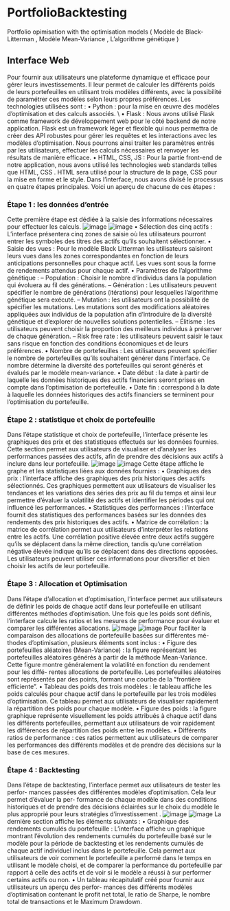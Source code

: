 # PortfolioBacktesting
Portfolio opimisation with the optimisation models ( Modèle de Black-Litterman , Modèle Mean-Variance , L’algorithme génétique )
## Interface Web
Pour fournir aux utilisateurs une plateforme dynamique et efficace pour gérer leurs
investissements. Il leur permet de calculer les différents poids de leurs portefeuilles en
utilisant trois modèles différents, avec la possibilité de paramétrer ces modèles selon leurs
propres préférences.
Les technologies utilisées sont :
• Python : pour la mise en œuvre des modèles d’optimisation et des calculs associés. \\
• Flask : Nous avons utilisé Flask comme framework de développement web pour le
côté backend de notre application. Flask est un framework léger et flexible qui nous
permettra de créer des API robustes pour gérer les requêtes et les interactions avec
les modèles d’optimisation. Nous pourrons ainsi traiter les paramètres entrés par
les utilisateurs, effectuer les calculs nécessaires et renvoyer les résultats de manière
efficace.
• HTML, CSS, JS : Pour la partie front-end de notre application, nous avons utilisé
les technologies web standards telles que HTML, CSS . HTML sera utilisé pour la
structure de la page, CSS pour la mise en forme et le style.
Dans l’interface, nous avons divisé le processus en quatre étapes principales. Voici un
aperçu de chacune de ces étapes :
### Étape 1 : les données d’entrée
Cette première étape est dédiée à la saisie des informations nécessaires pour effectuer
les calculs.
![image](https://github.com/saraelaasri/PortfolioBacktesting/assets/91394848/d3220c49-9769-487f-bd1d-12be9cfb0238)
![image](https://github.com/saraelaasri/PortfolioBacktesting/assets/91394848/9f1da2a8-8477-47b0-89c1-a93c6d800bfc)
• Sélection des cinq actifs : L’interface présentera cinq zones de saisie où les utilisateurs pourront entrer les symboles des titres des actifs qu’ils souhaitent sélectionner.
• Saisie des vues : Pour le modèle Black Litterman les utilisateurs saisiront leurs
vues dans les zones correspondantes en fonction de leurs anticipations personnelles
pour chaque actif. Les vues sont sous la forme de rendements attendus pour chaque
actif.
• Paramètres de l’algorithme génétique :
– Population : Choisir le nombre d’individus dans la population qui évoluera
au fil des générations.
– Génération : Les utilisateurs peuvent spécifier le nombre de générations (itérations) pour lesquelles l’algorithme génétique sera exécuté.
– Mutation : les utilisateurs ont la possibilité de spécifier les mutations. Les
mutations sont des modifications aléatoires appliquées aux individus de la population afin d’introduire de la diversité génétique et d’explorer de nouvelles
solutions potentielles.
– Élitisme : les utilisateurs peuvent choisir la proportion des meilleurs individus
à préserver de chaque génération.
– Risk free rate : les utilisateurs peuvent saisir le taux sans risque en fonction
des conditions économiques et de leurs préférences.
• Nombre de portefeuilles : Les utilisateurs peuvent spécifier le nombre de portefeuilles qu’ils souhaitent générer dans l’interface. Ce nombre détermine la diversité
des portefeuilles qui seront générés et évalués par le modèle mean-variance.
• Date début : la date à partir de laquelle les données historiques des actifs financiers
seront prises en compte dans l’optimisation de portefeuille.
• Date fin : correspond à la date à laquelle les données historiques des actifs financiers
se terminent pour l’optimisation du portefeuille.
###  Étape 2 : statistique et choix de portefeuille
Dans l’étape statistique et choix de portefeuille, l’interface présente les graphiques
des prix et des statistiques effectués sur les données fournies. Cette section permet aux
utilisateurs de visualiser et d’analyser les performances passées des actifs, afin de prendre
des décisions aux actifs à inclure dans leur portefeuille.
![image](https://github.com/saraelaasri/PortfolioBacktesting/assets/91394848/b01aac9d-b31c-4424-90a3-5c2d6a48bec4)
![image](https://github.com/saraelaasri/PortfolioBacktesting/assets/91394848/6e57e91b-177b-4f48-959e-9654144a8925)
Cette étape affiche le graphe et les statistiques liées aux données fournies :
• Graphiques des prix : l’interface affiche des graphiques des prix historiques des
actifs sélectionnés. Ces graphiques permettent aux utilisateurs de visualiser les tendances et les variations des séries des prix au fil du temps et ainsi leur permettre
d’évaluer la volatilité des actifs et identifier les périodes qui ont influencé les performances.
• Statistiques des performances : l’interface fournit des statistiques des performances basées sur les données des rendements des prix historiques des actifs.
• Matrice de corrélation : la matrice de corrélation permet aux utilisateurs d’interpréter les relations entre les actifs. Une corrélation positive élevée entre deux
actifs suggère qu’ils se déplacent dans la même direction, tandis qu’une corrélation
négative élevée indique qu’ils se déplacent dans des directions opposées. Les utilisateurs peuvent utiliser ces informations pour diversifier et bien choisir les actifs de
leur portefeuille.
### Étape 3 : Allocation et Optimisation
Dans l’étape d’allocation et d’optimisation, l’interface permet aux utilisateurs de définir les poids de chaque actif dans leur portefeuille en utilisant différentes méthodes
d’optimisation. Une fois que les poids sont définis, l’interface calcule les ratios et les mesures de performance pour évaluer et comparer les différentes allocations.
![image](https://github.com/saraelaasri/PortfolioBacktesting/assets/91394848/157bb943-90a6-4c15-a43c-848aed7d503f)
![image](https://github.com/saraelaasri/PortfolioBacktesting/assets/91394848/22ed6a73-6732-49e9-aceb-921a005b5ac0)
Pour faciliter la comparaison des allocations de portefeuille basées sur différentes mé-
thodes d’optimisation, plusieurs éléments sont inclus :
• Figure des portefeuilles aléatoires (Mean-Variance) : la figure représentant
les portefeuilles aléatoires générés à partir de la méthode Mean-Variance. Cette
figure montre généralement la volatilité en fonction du rendement pour les diffé-
rentes allocations de portefeuille. Les portefeuilles aléatoires sont représentés par
des points, formant une courbe de la ”frontière efficiente”.
• Tableau des poids des trois modèles : le tableau affiche les poids calculés pour
chaque actif dans le portefeuille par les trois modèles d’optimisation. Ce tableau
permet aux utilisateurs de visualiser rapidement la répartition des poids pour chaque
modèle.
• Figure des poids : la figure graphique représente visuellement les poids attribués
à chaque actif dans les différents portefeuilles, permettant aux utilisateurs de voir
rapidement les différences de répartition des poids entre les modèles.
• Différents ratios de performance : ces ratios permettent aux utilisateurs de
comparer les performances des différents modèles et de prendre des décisions sur la
base de ces mesures.
### Étape 4 : Backtesting
Dans l’étape de backtesting, l’interface permet aux utilisateurs de tester les perfor-
mances passées des différentes modèles d’optimisation. Cela leur permet d’évaluer la per-
formance de chaque modèle dans des conditions historiques et de prendre des décisions
éclairées sur le choix du modèle le plus approprié pour leurs stratégies d’investissement .
![image](https://github.com/saraelaasri/PortfolioBacktesting/assets/91394848/8c58b7bb-17b7-4330-b6f3-3365eb5d1dae)
![image](https://github.com/saraelaasri/PortfolioBacktesting/assets/91394848/a2848f26-04ea-44bb-b87a-92d14d0f8bbd)
La dernière section affiche les éléments suivants :
• Graphique des rendements cumulés du portefeuille : L’interface affiche un
graphique montrant l’évolution des rendements cumulés du portefeuille basé sur le
modèle pour la période de backtesting et les rendements cumulés de chaque actif
individuel inclus dans le portefeuille. Cela permet aux utilisateurs de voir comment
le portefeuille a performé dans le temps en utilisant le modèle choisi, et de comparer
la performance du portefeuille par rapport à celle des actifs et de voir si le modèle
a réussi à sur performer certains actifs ou non.
• Un tableau récapitulatif créé pour fournir aux utilisateurs un aperçu des perfor-
mances des différents modèles d’optimisation contenant le profit net total, le ratio
de Sharpe, le nombre total de transactions et le Maximum Drawdown.











